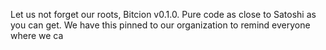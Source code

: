 Let us not forget our roots, Bitcion v0.1.0. Pure code as close to Satoshi as you can get.
We have this pinned to our organization to remind everyone where we ca
